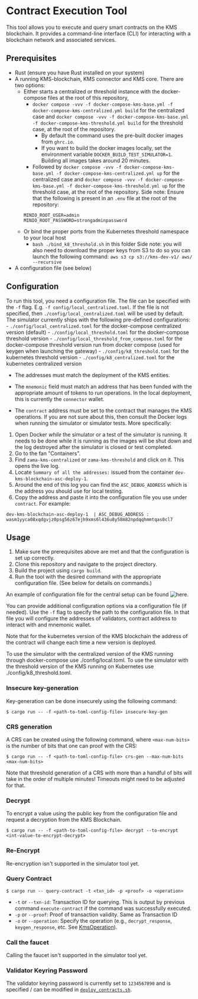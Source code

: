 # Contract Execution Tool

This tool allows you to execute and query smart contracts on the KMS blockchain.
It provides a command-line interface (CLI) for interacting with a blockchain network and associated services.

## Prerequisites

- Rust (ensure you have Rust installed on your system)
- A running KMS-blockchain, KMS connector and KMS core. There are two options:
    - Either starts a centralized or threshold instance with the docker-compose files at the root of this repository,
        - `docker compose -vvv -f docker-compose-kms-base.yml -f docker-compose-kms-centralized.yml build` for the centralized case and `docker compose -vvv -f docker-compose-kms-base.yml -f docker-compose-kms-threshold.yml build` for the threshold case,  at the root of the repository.
          - By default the command uses the pre-built docker images from `ghrc.io`.
          - If you want to build the docker images locally, set the environment variable `DOCKER_BUILD_TEST_SIMULATOR=1`. Building all images takes around 20 minutes.
        - Followed by `docker compose -vvv -f docker-compose-kms-base.yml -f docker-compose-kms-centralized.yml up`  for the centralized case and `docker compose -vvv -f docker-compose-kms-base.yml -f docker-compose-kms-threshold.yml up` for the threshold case,  at the root of the repository.
        Side note: Ensure that the following is present in an `.env` file at the root of the repository:
        ```
        MINIO_ROOT_USER=admin
        MINIO_ROOT_PASSWORD=strongadminpassword
        ```
    - Or bind the proper ports from the Kubernetes threshold namespace to your local host
        - `bash ./bind_k8_threshold.sh` in this folder
        Side note: you will also need to download the proper keys from S3 to do so you can launch the following command: `aws s3 cp s3://kms-dev-v1/ aws/ --recursive`
- A configuration file (see below)

## Configuration

To run this tool, you need a configuration file.
The file can be specified with the `-f` flag. E.g. `-f config/local_centralized.toml`.
If the file is not specified, then `./config/local_centralized.toml` will be used by default.
The simulator currently ships with the following pre-defined configurations:
    - `./config/local_centralized.toml` for the docker-compose centralized version (default)
    - `./config/local_threshold.toml` for the docker-compose threshold version
    - `./config/local_threshold_from_compose.toml` for the docker-compose threshold version run from docker compose (used for keygen when launching the gateway)
    - `./config/k8_threshold.toml` for the kubernetes threshold version
    - `./config/k8_centralized.toml` for the kubernetes centralized version

- The addresses must match the deployment of the KMS entities.

- The `mnemonic` field must match an address that has been funded with the appropriate amount of tokens to run operations. In the local deployment, this is currently the `connector` wallet.

- The `contract` address must be set to the contract that manages the KMS operations.
If you are not sure about this, then consult the Docker logs when running the simulator or simulator tests. More specifically:
1. Open Docker _while_ the simulator or a test of the simulator is running. It needs to be done while it is running as the images will be shut down and the log destroyed after the simulator is closed or test completed.
2. Go to the fan "Containers".
3. Find `zama-kms-centralized` or `zama-kms-threshold` and click on it. This opens the live log.
4. Locate `Summary of all the addresses:` issued from the container `dev-kms-blockchain-asc-deploy-1`.
5. Around the end of this log you can find the `ASC_DEBUG_ADDRESS` which is the address you should use for local testing.
6. Copy the address and paste it into the configuration file you use under `contract`.
For example:

```
dev-kms-blockchain-asc-deploy-1  | ASC_DEBUG_ADDRESS : wasm1yyca08xqdgvjz0psg56z67ejh9xms6l436u8y58m82npdqqhmmtqas0cl7
```

## Usage

1. Make sure the prerequisites above are met and that the configuration is set up correctly.
2. Clone this repository and navigate to the project directory.
3. Build the project using `cargo build`.
4. Run the tool with the desired command with the appropriate configuration file. (See below for details on commands.)

An example of configuration file for the central setup can be found ![here](./config/local_centralized.toml).

You can provide additional configuration options via a configuration file (if needed).
Use the `-f` flag to specify the path to the configuration file.
In that file you will configure the addresses of validators, contract address to interact with and mnemonic wallet.

Note that for the kubernetes version of the KMS blockchain the address of the contract will change each time  a new version is deployed.

To use the simulator with the centralized version of the KMS running through docker-compose use ./config/local.toml.
To use the simulator with the threshold version of the KMS running on Kubernetes use ./config/k8_threshold.toml.

### Insecure key-generation

Key-generation can be done insecurely using the following command:

```{bash}
$ cargo run -- -f <path-to-toml-config-file> insecure-key-gen
```

### CRS generation

A CRS can be created using the following command, where `<max-num-bits>` is the number of bits that one can proof with the CRS:

```{bash}
$ cargo run -- -f <path-to-toml-config-file> crs-gen --max-num-bits <max-num-bits>
```

Note that threshold generation of a CRS with more than a handful of bits will take in the order of multiple minutes! Timeouts might need to be adjusted for that.


### Decrypt

To encrypt a value using the public key from the configuration file and request a decryption from the KMS Blockchain.

```{bash}
$ cargo run -- -f <path-to-toml-config-file> decrypt --to-encrypt <int-value-to-encrypt-decrypt>
```

### Re-Encrypt

Re-encryption isn't supported in the simulator tool yet.

### Query Contract
<!-- TODO: Update this one -->

```{bash}
$ cargo run -- query-contract -t <txn_id> -p <proof> -o <operation>
```

- `-t` or `--txn-id`: Transaction ID for querying. This is output by previous command `execute-contract` if the command was successfully executed.
- `-p` or `--proof`: Proof of transaction validity. Same as Transaction ID
- `-o` or `--operation`: Specify the operation (e.g., `decrypt_response`, `keygen_response`, etc. See [KmsOperation](../events/kms.rs)).

### Call the faucet

<!-- TODO: Add support -->
Calling the faucet isn't supported in the simulator tool yet.

### Validator Keyring Password
The validator keyring password is currently set to `1234567890` and is specified / can be modified in [`deploy_contracts.sh`](../scripts/deploy_contracts.sh).
